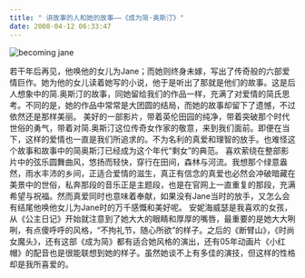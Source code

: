 ```yaml
---
title: " 讲故事的人和她的故事——《成为简·奥斯汀》"
date: 2008-04-12 06:33:47
---
```


![becoming jane](../../../images/2008/04/becomingjane.jpg) 

若干年后再见，他唤他的女儿为Jane；而她则终身未嫁，写出了传奇般的六部爱情巨作。她为他的女儿读着她写的小说，他于是听出了那就是他们的故事。这是后人想象中的简.奥斯汀的故事，同她留给我们的作品一样，充满了对爱情的简氏思考。不同的是，她的作品中常常是大团圆的结局，而她的故事却留下了遗憾，不过依然还是那样美丽。 美好的一部影片，带着英伦田园的纯净，带着突破那个时代世俗的勇气，带着对简.奥斯汀这位传奇女作家的敬意，来到我们面前。即便在当下，这样的爱情也一直是我们所追求的。不为名利的真爱和理智的放手。也难怪这个故事和故事中的简奥斯汀已经成为这个年代“剩女”的典范。 喜欢萦绕在整部影片中的弦乐圆舞曲风，悠扬而轻快，穿行在田间，森林与河流。我想那个绿意盎然，雨水丰沛的乡间，正适合爱情的滋生，真正有信念的真爱也必然会冲破暗藏在美景中的世俗，私奔那段的音乐正是主题段，也是在官网上一直重复的那段，充满希望与祝福。然而真爱同时也意味着奉献，如果没有Jane当时的放手，又怎么会有结尾他唤他女儿为Jane时的万千感慨和美好呢。 安妮海威瑟是我喜欢的女孩，从《公主日记》开始就注意到了她大大的眼睛和厚厚的嘴唇，最重要的是她大大咧咧，有点傻呼呼的风格，“不拘礼节，随心所欲”的样子。之后的《断臂山》，《时尚女魔头》，还有这部《成为简》都有适合她风格的演出，还有05年动画片《小红帽》的配音也是很能联想到她的样子。虽然她谈不上有多佳的演技，但这样的性格却是我所喜爱的。